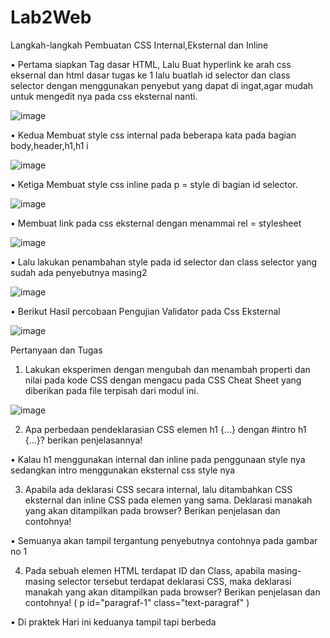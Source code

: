 # Lab2Web
Langkah-langkah Pembuatan CSS Internal,Eksternal dan Inline

•	Pertama siapkan Tag dasar HTML, Lalu Buat hyperlink ke arah css eksernal dan html dasar tugas ke 1 lalu buatlah id selector dan class selector dengan menggunakan penyebut yang dapat di ingat,agar mudah untuk mengedit nya pada css eksternal nanti.

![image](https://user-images.githubusercontent.com/83681139/159213412-c08dd431-2a06-45da-a2eb-9de24defcdfb.png)

•	Kedua Membuat style css internal pada beberapa kata pada bagian body,header,h1,h1 i

![image](https://user-images.githubusercontent.com/83681139/159213469-445ca42c-96c5-49cd-a29d-7326f0d3e06e.png)

•	Ketiga Membuat style css inline pada p = style di bagian id selector.

![image](https://user-images.githubusercontent.com/83681139/159213538-322d8bd3-d735-427b-9de6-e4418535d2c4.png)

•	Membuat link pada css eksternal dengan menammai rel = stylesheet 

![image](https://user-images.githubusercontent.com/83681139/159213613-001eb073-25a2-44fb-9a01-1f2fd6e4f211.png)

•	Lalu lakukan penambahan style pada id selector dan class selector yang sudah ada penyebutnya masing2

![image](https://user-images.githubusercontent.com/83681139/159213656-2c0db577-9efc-4bb6-a12b-90a9e05fba5a.png)

•	Berikut Hasil percobaan Pengujian Validator pada Css Eksternal

![image](https://user-images.githubusercontent.com/83681139/159213697-f2eb1c63-c1b0-44da-a4bd-3ea56076b7c0.png)

Pertanyaan dan Tugas

1.	Lakukan eksperimen dengan mengubah dan menambah properti dan nilai pada kode CSS dengan mengacu pada CSS Cheat Sheet yang diberikan pada file terpisah dari modul ini.

![image](https://user-images.githubusercontent.com/83681139/159214620-aaa7fd30-761e-4dec-81d9-d60834b11886.png)

2.	Apa perbedaan pendeklarasian CSS elemen h1 {...} dengan #intro h1 {...}? berikan penjelasannya!

•	Kalau h1 menggunakan internal dan inline pada penggunaan style nya sedangkan intro menggunakan eksternal css style nya

3.	Apabila ada deklarasi CSS secara internal, lalu ditambahkan CSS eksternal dan inline CSS pada elemen yang sama. Deklarasi manakah yang akan ditampilkan pada browser? Berikan penjelasan dan contohnya!

•	Semuanya akan tampil tergantung penyebutnya contohnya pada gambar no 1

4.	Pada sebuah elemen HTML terdapat ID dan Class, apabila masing-masing selector tersebut terdapat deklarasi CSS, maka deklarasi manakah yang akan ditampilkan pada browser? Berikan penjelasan dan contohnya! ( p id="paragraf-1" class="text-paragraf" )

•	Di praktek Hari ini keduanya tampil tapi berbeda

